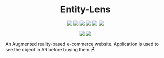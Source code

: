 <h1 align="center">Entity-Lens</h1>
<div align="center">
  
<a href="https://github.com/Jimmy5467/Entity-Lens/stargazers"><img src="https://img.shields.io/github/stars/Jimmy5467/Entity-Lens?style=flat-square"/></a> 
<a href="https://github.com/Jimmy5467/Entity-Lens/network/members"><img src="https://img.shields.io/github/forks/Jimmy5467/Entity-Lens?style=flat-square"/></a> 
<a href="https://github.com/Jimmy5467/Entity-Lens/pullss"><img src="https://img.shields.io/github/issues-pr/Jimmy5467/Entity-Lens?&style=flat-square"/></a> 
<a href="https://github.com/Jimmy5467/Entity-Lens/issues"><img src="https://img.shields.io/github/issues/Jimmy5467/Entity-Lens?style=flat-square"/></a> 
<a href="https://github.com/Jimmy5467/Entity-Lens/graphs/contributors"><img src="https://img.shields.io/github/contributors/Jimmy5467/Entity-Lens?&style=flat-square&color=orange"/></a> 
<a href="https://github.com/Jimmy5467/Entity-Lens/blob/master/LICENSE"><img src="https://img.shields.io/github/license/Jimmy5467/Entity-Lens?&style=flat-square&color=1abc9c"/></a> 
<br>
  
![](https://img.shields.io/badge/Star-If_Liked-%23FF0000.svg?&style=flat-square&logoColor=white&color=white)
![](https://img.shields.io/badge/Fork-If_you_found_interesting-%23FF0000.svg?&style=flat-square&logoColor=white&color=white)<br>
</div>  

An Augmented reality-based e-commerce website. Application is used to see the object in AR before buying them :chair:
